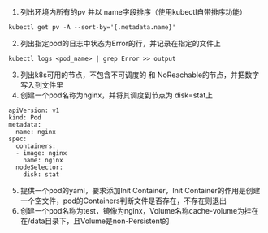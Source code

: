 1. 列出环境内所有的pv 并以 name字段排序（使用kubectl自带排序功能）
```
kubectl get pv -A --sort-by='{.metadata.name}'
```
2. 列出指定pod的日志中状态为Error的行，并记录在指定的文件上
```
kubectl logs <pod_name> | grep Error >> output
```
3. 列出k8s可用的节点，不包含不可调度的 和 NoReachable的节点，并把数字写入到文件里
4. 创建一个pod名称为nginx，并将其调度到节点为 disk=stat上
```
apiVersion: v1
kind: Pod
metadata:
  name: nginx
spec:
  containers:
  - image: nginx
    name: nginx
  nodeSelector:
    disk: stat
```
5. 提供一个pod的yaml，要求添加Init Container，Init Container的作用是创建一个空文件，pod的Containers判断文件是否存在，不存在则退出
6. 创建一个pod名称为test，镜像为nginx，Volume名称cache-volume为挂在在/data目录下，且Volume是non-Persistent的